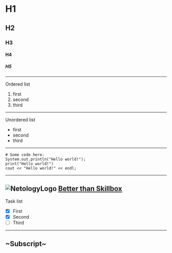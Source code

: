 # H1
## H2
### H3
#### H4
##### H5
---
Ordered list
1. first
2. second
3. third
---
Unordered list
- first
- second
- third
---
```
# Some code here:
System.out.println("Hello world!");
print("Hello world!")
cout << "Hello world!" << endl;
```
---
![NetologyLogo](https://netology.ru/dist-lms/public/89097e645ef271b8c7f2.svg)
[Better than Skillbox](https://netology.ru)
---
Task list
- [x] First
- [x] Second
- [ ] Third
---
~Subscript~
---

